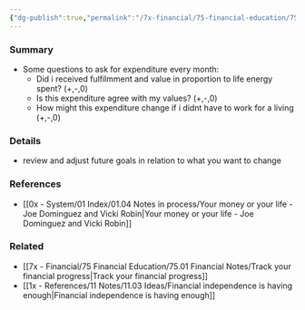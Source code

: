```yaml
---
{"dg-publish":true,"permalink":"/7x-financial/75-financial-education/75-01-financial-notes/questions-to-ask-in-financial-review/","title":"Questions to ask in financial review","dgShowBacklinks":false}
---
```



### Summary
- Some questions to ask for expenditure every month:
	- Did i received fulfilmment and value in proportion to life energy spent? (+,-,0)
	- Is this expenditure agree with my values?  (+,-,0)
	- How might this expenditure change if i didnt have to work for a living (+,-,0)

### Details
- review and adjust future goals in relation to what you want to change

### References
- [[0x - System/01 Index/01.04 Notes in process/Your money or your life - Joe Dominguez and Vicki Robin\|Your money or your life - Joe Dominguez and Vicki Robin]]

### Related
- [[7x - Financial/75 Financial Education/75.01 Financial Notes/Track your financial progress\|Track your financial progress]]
- [[1x - References/11 Notes/11.03 Ideas/Financial independence is having enough\|Financial independence is having enough]]